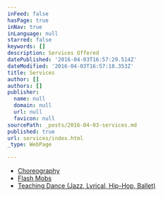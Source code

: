 ```yaml
---
inFeed: false
hasPage: true
inNav: true
inLanguage: null
starred: false
keywords: []
description: Services Offered
datePublished: '2016-04-03T16:57:29.514Z'
dateModified: '2016-04-03T16:57:18.353Z'
title: Services
author: []
authors: []
publisher:
  name: null
  domain: null
  url: null
  favicon: null
sourcePath: _posts/2016-04-03-services.md
published: true
url: services/index.html
_type: WebPage

---
```

* [Choreography][0]
* [Flash Mobs][0]
* [Teaching Dance (Jazz, Lyrical, Hip-Hop, Ballet)][0]

  


[0]: null